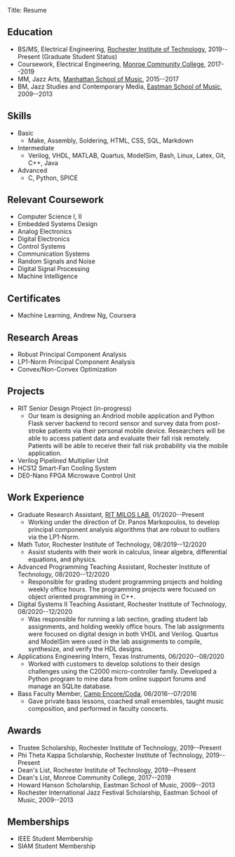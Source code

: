 Title: Resume

## Education

* BS/MS, Electrical Engineering, [Rochester Institute of Technology](https://www.rit.edu/), 2019--Present (Graduate Student Status)
* Coursework, Electrical Engineering, [Monroe Community College](https://www.monroecc.edu/), 2017--2019
* MM, Jazz Arts, [Manhattan School of Music](https://www.msmnyc.edu/), 2015--2017
* BM, Jazz Studies and Contemporary Media, [Eastman School of Music](https://www.esm.rochester.edu/), 2009--2013

## Skills

* Basic
    * Make, Assembly, Soldering, HTML, CSS, SQL, Markdown
* Intermediate
    * Verilog, VHDL, MATLAB, Quartus, ModelSim, Bash, Linux, Latex, Git, C++, Java
* Advanced
    * C, Python, SPICE

## Relevant Coursework

* Computer Science I, II
* Embedded Systems Design
* Analog Electronics
* Digital Electronics
* Control Systems
* Communication Systems
* Random Signals and Noise
* Digital Signal Processing
* Machine Intelligence

## Certificates

* Machine Learning, Andrew Ng, Coursera

## Research Areas

* Robust Principal Component Analysis
* LP1-Norm Principal Component Analysis
* Convex/Non-Convex Optimization

## Projects

* RIT Senior Design Project (in-progress)
    * Our team is designing an Andriod mobile application and Python Flask server backend to record sensor and survey data from post-stroke patients via their personal mobile device. Researchers will be able to access patient data and evaluate their fall risk remotely. Patients will be able to receive their fall risk probability via the mobile application.
* Verilog Pipelined Multiplier Unit
* HCS12 Smart-Fan Cooling System
* DE0-Nano FPGA Microwave Control Unit

## Work Experience

* Graduate Research Assistant, [RIT MILOS LAB](https://sites.google.com/view/miloslab/), 01/2020--Present
    * Working under the direction of Dr. Panos Markopoulos, to develop principal component analysis algorithms that are robust to outliers via the LP1-Norm.
* Math Tutor, Rochester Institute of Technology, 08/2019--12/2020
    * Assist students with their work in calculus, linear algebra, differential equations, and physics.
* Advanced Programming Teaching Assistant, Rochester Institute of Technology, 08/2020--12/2020
    * Responsible for grading student programming projects and holding weekly office hours. The programming projects were focused on object oriented programming in C++.
* Digital Systems II Teaching Assistant, Rochester Institute of Technology, 08/2020--12/2020
    * Was responsible for running a lab section, grading student lab assignments, and holding weekly office hours. The lab assignments were focused on digital design in both VHDL and Verilog. Quartus and ModelSim were used in the lab assignments to compile, synthesize, and verify the HDL designs.
* Applications Engineering Intern, Texas Instruments, 06/2020--08/2020
    * Worked with customers to develop solutions to their design challenges using the C2000 micro-controller family. Developed a Python program to mine data from online support forums and manage an SQLite database.
* Bass Faculty Member, [Camp Encore/Coda](https://www.encore-coda.com/), 06/2016--07/2016
    * Gave private bass lessons, coached small ensembles, taught music composition, and performed in faculty concerts.

## Awards

* Trustee Scholarship, Rochester Institute of Technology, 2019--Present
* Phi Theta Kappa Scholarship, Rochester Institute of Technology, 2019--Present
* Dean's List, Rochester Institute of Technology, 2019--Present
* Dean's List, Monroe Community College, 2017--2019
* Howard Hanson Scholarship, Eastman School of Music, 2009--2013
* Rochester International Jazz Festival Scholarship, Eastman School of Music, 2009--2013

## Memberships

* IEEE Student Membership
* SIAM Student Membership
